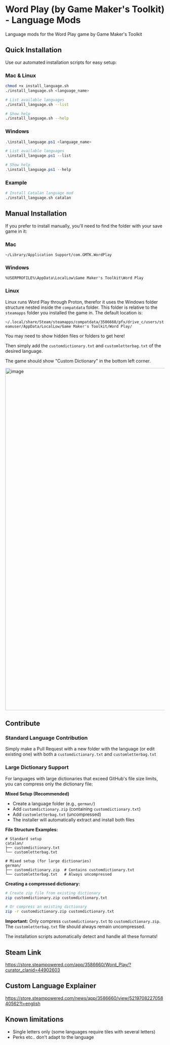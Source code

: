 # Word Play (by Game Maker's Toolkit) - Language Mods
Language mods for the Word Play game by Game Maker's Toolkit

## Quick Installation

Use our automated installation scripts for easy setup:

### Mac & Linux
```bash
chmod +x install_language.sh
./install_language.sh <language_name>

# List available languages
./install_language.sh --list

# Show help
./install_language.sh --help
```

### Windows
```powershell
.\install_language.ps1 <language_name>

# List available languages
.\install_language.ps1 --list

# Show help
.\install_language.ps1 --help
```

### Example
```bash
# Install Catalan language mod
./install_language.sh catalan
```

## Manual Installation

If you prefer to install manually, you'll need to find the folder with your save game in it:

### Mac
`~/Library/Application Support/com.GMTK.WordPlay`

### Windows
`%USERPROFILE%\AppData\LocalLow\Game Maker's Toolkit\Word Play`

### Linux
Linux runs Word Play through Proton, therefor it uses the Windows folder structure nested inside the `compatdata` folder. This folder is relative to the `steamapps` folder you installed the game in. The default location is:

`~/.local/share/Steam/steamapps/compatdata/3586660/pfx/drive_c/users/steamuser/AppData/LocalLow/Game Maker's Toolkit/Word Play/`


You may need to show hidden files or folders to get here!

Then simply add the `customdictionary.txt` and `customletterbag.txt` of the desired language.

The game should show "Custom Dictionary" in the bottom left corner.

<img width="1920" height="1080" alt="image" src="https://github.com/user-attachments/assets/cc5920eb-3ab3-43f5-b79b-8efcab7e2079" />

## Contribute

### Standard Language Contribution
Simply make a Pull Request with a new folder with the language (or edit existing one) with both a `customdictionary.txt` and `customletterbag.txt`

### Large Dictionary Support
For languages with large dictionaries that exceed GitHub's file size limits, you can compress only the dictionary file:

**Mixed Setup (Recommended)**
- Create a language folder (e.g., `german/`)
- Add `customdictionary.zip` (containing `customdictionary.txt`)
- Add `customletterbag.txt` (uncompressed)
- The installer will automatically extract and install both files

**File Structure Examples:**
```
# Standard setup
catalan/
├── customdictionary.txt
└── customletterbag.txt

# Mixed setup (for large dictionaries)
german/
├── customdictionary.zip  # Contains customdictionary.txt
└── customletterbag.txt   # Always uncompressed
```

**Creating a compressed dictionary:**
```bash
# Create zip file from existing dictionary
zip customdictionary.zip customdictionary.txt

# Or compress an existing dictionary
zip -r customdictionary.zip customdictionary.txt
```

**Important:** Only compress `customdictionary.txt` to `customdictionary.zip`. The `customletterbag.txt` file should always remain uncompressed.

The installation scripts automatically detect and handle all these formats!

## Steam Link
https://store.steampowered.com/app/3586660/Word_Play/?curator_clanid=44902603

## Custom Language Explainer
https://store.steampowered.com/news/app/3586660/view/521970822705840562?l=english

## Known limitations
- Single letters only (some languages require tiles with several letters)
- Perks etc.. don't adapt to the language
